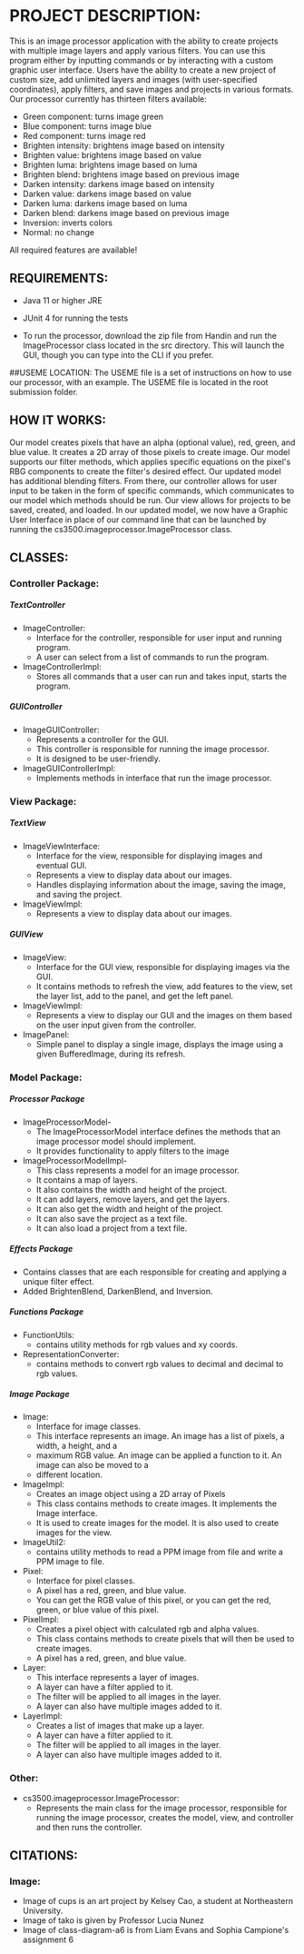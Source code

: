 # PROJECT DESCRIPTION:

This is an image processor application with the ability to create projects with multiple image
layers and apply various filters. You can use this program either by inputting commands or by interacting with a custom graphic user interface. Users have the ability to create a new project of custom size, add unlimited layers and images (with user-specified coordinates), apply filters, and save images and projects in various formats. Our processor currently has thirteen filters available:
* Green component: turns image green
* Blue component: turns image blue
* Red component: turns image red
* Brighten intensity: brightens image based on intensity
* Brighten value: brightens image based on value
* Brighten luma: brightens image based on luma
* Brighten blend: brightens image based on previous image
* Darken intensity: darkens image based on intensity
* Darken value: darkens image based on value
* Darken luma: darkens image based on luma
* Darken blend: darkens image based on previous image
* Inversion: inverts colors
* Normal: no change

All required features are available!


## REQUIREMENTS:
* Java 11 or higher JRE
* JUnit 4 for running the tests

* To run the processor, download the zip file from Handin and run the ImageProcessor class located in the src directory. This will launch the GUI, though you can type into the CLI if you prefer.


##USEME LOCATION:
The USEME file is a set of instructions on how to use our processor, with an example. The USEME file is located in the root submission folder. 


## HOW IT WORKS:

Our model creates pixels that have an alpha (optional value), red, green, and blue value. It creates
a 2D array of those pixels to create image. Our model supports our filter methods, which applies
specific equations on the pixel's RBG components to create the filter's desired effect. Our updated model has additional blending filters. From there, our controller allows for user input to be taken in the form of specific commands, which communicates to our model which methods should be run. Our view allows for projects to be saved, created, and loaded. In our updated model, we now have a Graphic User Interface in place of our command line that can be launched by running the cs3500.imageprocessor.ImageProcessor class.


## CLASSES:

### Controller Package:

##### TextController

* ImageController:
    * Interface for the controller, responsible for user input and running program.
    * A user can select from a list of commands to run the program.
* ImageControllerImpl:
    * Stores all commands that a user can run and takes input, starts the program.

##### GUIController

* ImageGUIController:
    * Represents a controller for the GUI.
    * This controller is responsible for running the image processor.
    * It is designed to be user-friendly.
* ImageGUIControllerImpl:
    * Implements methods in interface that run the image processor.

### View Package:

##### TextView

* ImageViewInterface:
    * Interface for the view, responsible for displaying images and eventual GUI.
    * Represents a view to display data about our images.
    * Handles displaying information about the image, saving the image, and saving the project.
* ImageViewImpl:
    * Represents a view to display data about our images.

##### GUIView

* ImageView:
    * Interface for the GUI view, responsible for displaying images via the GUI.
    * It contains methods to refresh the view, add features to the view, set the layer list,
      add to the panel, and get the left panel.
* ImageViewImpl:
    * Represents a view to display our GUI and the images on them based on the user input
      given from the controller.
* ImagePanel:
    * Simple panel to display a single image, displays the image using a given
      BufferedImage, during its refresh.

### Model Package:

##### Processor Package

* ImageProcessorModel-
    * The ImageProcessorModel interface defines the methods that an image processor
      model should implement.
    * It provides functionality to apply filters to the image
* ImageProcessorModelImpl-
    * This class represents a model for an image processor.
    * It contains a map of layers.
    * It also contains the width and height of the project.
    * It can add layers, remove layers, and get the layers.
    * It can also get the width and height of the project.
    * It can also save the project as a text file.
    * It can also load a project from a text file.

##### Effects Package

* Contains classes that are each responsible for creating and applying a unique filter effect.
* Added BrightenBlend, DarkenBlend, and Inversion.

##### Functions Package

* FunctionUtils:
    * contains utility methods for rgb values and xy coords.
* RepresentationConverter:
    * contains methods to convert rgb values to decimal and decimal to rgb values.

##### Image Package

* Image:
    * Interface for image classes.
    * This interface represents an image. An image has a list of pixels, a width, a height, and a
    * maximum RGB value. An image can be applied a function to it. An image can also be moved to a
    * different location.
* ImageImpl:
    * Creates an image object using a 2D array of Pixels
    * This class contains methods to create images. It implements the Image interface.
    * It is used to create images for the model. It is also used to create images for the view.
* ImageUtil2:
    * contains utility methods to read a PPM image from file and write a PPM image to file.
* Pixel:
    * Interface for pixel classes.
    * A pixel has a red, green, and blue value.
    * You can get the RGB value of this pixel, or you can get the red, green, or blue value of this
      pixel.
* PixelImpl:
    * Creates a pixel object with calculated rgb and alpha values.
    * This class contains methods to create pixels that will then be used to create images.
    * A pixel has a red, green, and blue value.
* Layer:
    * This interface represents a layer of images.
    * A layer can have a filter applied to it.
    * The filter will be applied to all images in the layer.
    * A layer can also have multiple images added to it.
* LayerImpl:
    * Creates a list of images that make up a layer.
    * A layer can have a filter applied to it.
    * The filter will be applied to all images in the layer.
    * A layer can also have multiple images added to it.

### Other:

* cs3500.imageprocessor.ImageProcessor:
    * Represents the main class for the image processor, responsible for running the
      image processor, creates the model, view, and controller and then runs the controller.


## CITATIONS:

### Image:

* Image of cups is an art project by Kelsey Cao, a student at Northeastern University.
* Image of tako is given by Professor Lucia Nunez
* Image of class-diagram-a6 is from Liam Evans and Sophia Campione's assignment 6
